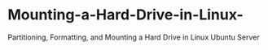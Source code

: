 # Mounting-a-Hard-Drive-in-Linux-
Partitioning, Formatting, and Mounting a Hard Drive in Linux Ubuntu Server
